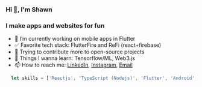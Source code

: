 ### Hi 👋, I'm Shawn

### I make apps and websites for fun
- 🔭 I’m currently working on mobile apps in Flutter
- ✅ Favorite tech stack: FlutterFire and ReFi (react+firebase)
- 🚀 Trying to contribute more to open-source projects
- 🌱 Things I wanna learn: Tensorflow/ML, Web3.js
- 📫 How to reach me: [LinkedIn](https://www.linkedin.com/in/shawn-grant-431b39109/), [Instagram](https://www.instagram.com/shawnrgrant/), [Email](mailto:shawngrant333@gmail.com)

```js 
  let skills = ['Reactjs', 'TypeScript (Nodejs)', 'Flutter', 'Android', 'Firebase', 'C# (Unity)', 'HTML+CSS', 'Python'];
```
